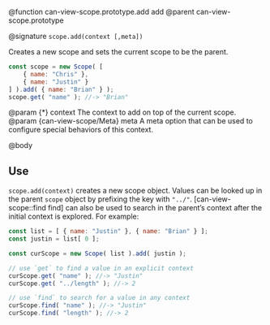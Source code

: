 @function can-view-scope.prototype.add add
@parent can-view-scope.prototype

@signature `scope.add(context [,meta])`

Creates a new scope and sets the current scope to be the parent.

```js
const scope = new Scope( [
	{ name: "Chris" },
	{ name: "Justin" }
] ).add( { name: "Brian" } );
scope.get( "name" ); //-> "Brian"
```

@param {*} context The context to add on top of the current scope.
@param {can-view-scope/Meta} meta A meta option that can be used to configure special behaviors of this context.

@body

## Use

`scope.add(context)` creates a new scope object. Values can be looked up in the parent `scope` object by prefixing the key with `"../"`. [can-view-scope::find find] can also be used to search in the parent’s context after the initial context is explored. For example:

```js
const list = [ { name: "Justin" }, { name: "Brian" } ];
const justin = list[ 0 ];

const curScope = new Scope( list ).add( justin );

// use `get` to find a value in an explicit context
curScope.get( "name" ); //-> "Justin"
curScope.get( "../length" ); //-> 2

// use `find` to search for a value in any context
curScope.find( "name" ); //-> "Justin"
curScope.find( "length" ); //-> 2
```
